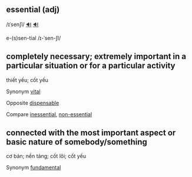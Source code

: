 ## essential (adj)

/ɪˈsenʃl/ [🔊](https://www.oxfordlearnersdictionaries.com/media/english/uk_pron/e/ess/essen/essential__gb_2.mp3) [🔊](https://www.oxfordlearnersdictionaries.com/media/english/us_pron/e/ess/essen/essential__us_2.mp3)

e-(s)sen-tial /ɪ-ˈsen-ʃl/

## completely necessary; extremely important in a particular situation or for a particular activity

thiết yếu; cốt yếu

Synonym [vital]()

Opposite [dispensable]()

Compare [inessential](), [non-essential]()

## connected with the most important aspect or basic nature of somebody/something

cơ bản; nền tảng; cốt lõi; cốt yếu

Synonym [fundamental](../f/fundamental-adj.md#central-forming-the-necessary-basis-of-something)